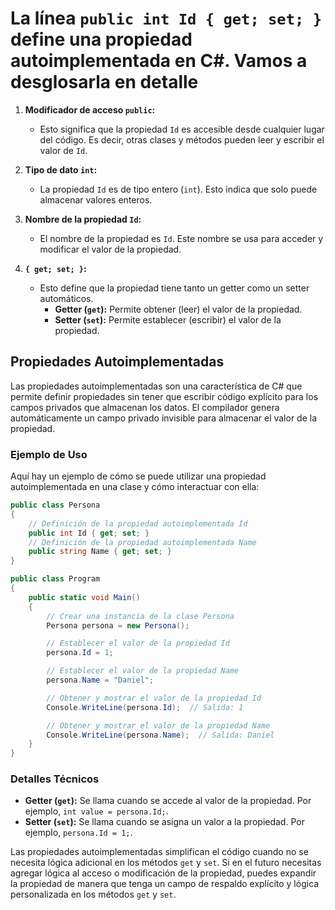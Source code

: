 # La línea `public int Id { get; set; }` define una propiedad autoimplementada en C#. Vamos a desglosarla en detalle

1. **Modificador de acceso `public`:**
   - Esto significa que la propiedad `Id` es accesible desde cualquier lugar del código. Es decir, otras clases y métodos pueden leer y escribir el valor de `Id`.

2. **Tipo de dato `int`:**
   - La propiedad `Id` es de tipo entero (`int`). Esto indica que solo puede almacenar valores enteros.

3. **Nombre de la propiedad `Id`:**
   - El nombre de la propiedad es `Id`. Este nombre se usa para acceder y modificar el valor de la propiedad.

4. **`{ get; set; }`:**
   - Esto define que la propiedad tiene tanto un getter como un setter automáticos.
     - **Getter (`get`):** Permite obtener (leer) el valor de la propiedad.
     - **Setter (`set`):** Permite establecer (escribir) el valor de la propiedad.

## Propiedades Autoimplementadas

Las propiedades autoimplementadas son una característica de C# que permite definir propiedades sin tener que escribir código explícito para los campos privados que almacenan los datos. El compilador genera automáticamente un campo privado invisible para almacenar el valor de la propiedad.

### Ejemplo de Uso

Aquí hay un ejemplo de cómo se puede utilizar una propiedad autoimplementada en una clase y cómo interactuar con ella:

```csharp
public class Persona
{
    // Definición de la propiedad autoimplementada Id
    public int Id { get; set; }
    // Definición de la propiedad autoimplementada Name
    public string Name { get; set; }
}

public class Program
{
    public static void Main()
    {
        // Crear una instancia de la clase Persona
        Persona persona = new Persona();

        // Establecer el valor de la propiedad Id
        persona.Id = 1;

        // Establecer el valor de la propiedad Name
        persona.Name = "Daniel";

        // Obtener y mostrar el valor de la propiedad Id
        Console.WriteLine(persona.Id);  // Salida: 1

        // Obtener y mostrar el valor de la propiedad Name
        Console.WriteLine(persona.Name);  // Salida: Daniel
    }
}
```

### Detalles Técnicos

- **Getter (`get`):** Se llama cuando se accede al valor de la propiedad. Por ejemplo, `int value = persona.Id;`.
- **Setter (`set`):** Se llama cuando se asigna un valor a la propiedad. Por ejemplo, `persona.Id = 1;`.

Las propiedades autoimplementadas simplifican el código cuando no se necesita lógica adicional en los métodos `get` y `set`. Si en el futuro necesitas agregar lógica al acceso o modificación de la propiedad, puedes expandir la propiedad de manera que tenga un campo de respaldo explícito y lógica personalizada en los métodos `get` y `set`.
